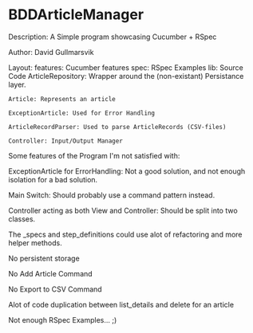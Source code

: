 BDDArticleManager
=================

Description: A Simple program showcasing Cucumber + RSpec

Author: David Gullmarsvik

Layout:
features: Cucumber features
spec: RSpec Examples
lib: Source Code
	ArticleRepository: Wrapper around the (non-existant) Persistance layer.
	
	Article: Represents an article
	
	ExceptionArticle: Used for Error Handling
	
	ArticleRecordParser: Used to parse ArticleRecords (CSV-files)
	
	Controller: Input/Output Manager

Some features of the Program I'm not satisfied with:

ExceptionArticle for ErrorHandling: Not a good solution, and not enough isolation for a bad solution.

Main Switch: Should probably use a command pattern instead.

Controller acting as both View and Controller: Should be split into two classes.

The _specs and step_definitions could use alot of refactoring and more helper methods.

No persistent storage

No Add Article Command

No Export to CSV Command

Alot of code duplication between list_details and delete for an article

Not enough RSpec Examples... ;)